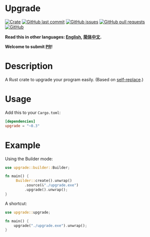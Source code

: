 # Upgrade

[![Crate](https://img.shields.io/crates/v/upgrade.svg)](https://crates.io/crates/upgrade)
[![GitHub last commit](https://img.shields.io/github/last-commit/xuxiaocheng0201/upgrade)](https://github.com/xuxiaocheng0201/upgrade/commits/master)
[![GitHub issues](https://img.shields.io/github/issues-raw/xuxiaocheng0201/upgrade)](https://github.com/xuxiaocheng0201/upgrade/issues)
[![GitHub pull requests](https://img.shields.io/github/issues-pr/xuxiaocheng0201/upgrade)](https://github.com/xuxiaocheng0201/upgrade/pulls)
[![GitHub](https://img.shields.io/github/license/xuxiaocheng0201/upgrade)](https://github.com/xuxiaocheng0201/upgrade/blob/master/LICENSE)

**Read this in other languages: [English](README.md), [简体中文](README_zh.md).**

**Welcome to submit [PR](https://github.com/xuxiaocheng0201/variable-len-reader/pulls)!**

# Description

A Rust crate to upgrade your program easily.
(Based on [self-replace](https://crates.io/crates/self-replace).)


# Usage

Add this to your `Cargo.toml`:

```toml
[dependencies]
upgrade = "~0.3"
```


# Example

Using the Builder mode:

```rust
use upgrade::builder::Builder;

fn main() {
     Builder::create().unwrap()
         .source(&"./upgrade.exe")
         .upgrade().unwrap();
}
```

A shortcut:

```rust
use upgrade::upgrade;

fn main() {
    upgrade("./upgrade.exe").unwrap();
}
```
